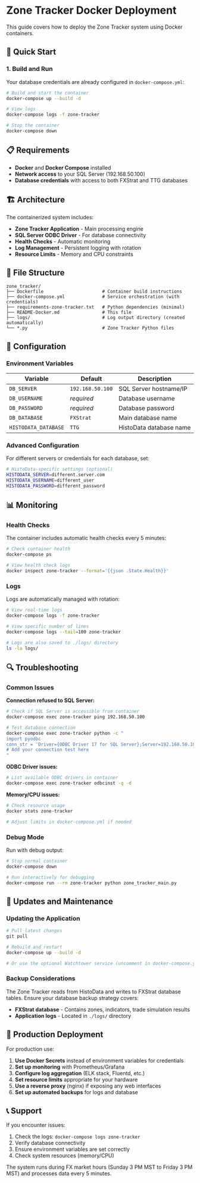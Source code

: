 # Zone Tracker Docker Deployment

This guide covers how to deploy the Zone Tracker system using Docker containers.

## 🚀 Quick Start

### 1. Build and Run

Your database credentials are already configured in `docker-compose.yml`:

```bash
# Build and start the container
docker-compose up --build -d

# View logs
docker-compose logs -f zone-tracker

# Stop the container
docker-compose down
```

## 📋 Requirements

- **Docker** and **Docker Compose** installed
- **Network access** to your SQL Server (192.168.50.100)
- **Database credentials** with access to both FXStrat and TTG databases

## 🏗️ Architecture

The containerized system includes:

- **Zone Tracker Application** - Main processing engine
- **SQL Server ODBC Driver** - For database connectivity
- **Health Checks** - Automatic monitoring
- **Log Management** - Persistent logging with rotation
- **Resource Limits** - Memory and CPU constraints

## 📁 File Structure

```
zone_tracker/
├── Dockerfile                      # Container build instructions
├── docker-compose.yml              # Service orchestration (with credentials)
├── requirements-zone-tracker.txt   # Python dependencies (minimal)
├── README-Docker.md                # This file
├── logs/                           # Log output directory (created automatically)
└── *.py                            # Zone Tracker Python files
```

## 🔧 Configuration

### Environment Variables

| Variable | Default | Description |
|----------|---------|-------------|
| `DB_SERVER` | `192.168.50.100` | SQL Server hostname/IP |
| `DB_USERNAME` | *required* | Database username |
| `DB_PASSWORD` | *required* | Database password |
| `DB_DATABASE` | `FXStrat` | Main database name |
| `HISTODATA_DATABASE` | `TTG` | HistoData database name |

### Advanced Configuration

For different servers or credentials for each database, set:

```bash
# HistoData-specific settings (optional)
HISTODATA_SERVER=different.server.com
HISTODATA_USERNAME=different_user
HISTODATA_PASSWORD=different_password
```

## 📊 Monitoring

### Health Checks

The container includes automatic health checks every 5 minutes:

```bash
# Check container health
docker-compose ps

# View health check logs
docker inspect zone-tracker --format='{{json .State.Health}}'
```

### Logs

Logs are automatically managed with rotation:

```bash
# View real-time logs
docker-compose logs -f zone-tracker

# View specific number of lines
docker-compose logs --tail=100 zone-tracker

# Logs are also saved to ./logs/ directory
ls -la logs/
```

## 🔍 Troubleshooting

### Common Issues

**Connection refused to SQL Server:**
```bash
# Check if SQL Server is accessible from container
docker-compose exec zone-tracker ping 192.168.50.100

# Test database connection
docker-compose exec zone-tracker python -c "
import pyodbc
conn_str = 'Driver={ODBC Driver 17 for SQL Server};Server=192.168.50.100;...'
# Add your connection test here
"
```

**ODBC Driver issues:**
```bash
# List available ODBC drivers in container
docker-compose exec zone-tracker odbcinst -q -d
```

**Memory/CPU issues:**
```bash
# Check resource usage
docker stats zone-tracker

# Adjust limits in docker-compose.yml if needed
```

### Debug Mode

Run with debug output:

```bash
# Stop normal container
docker-compose down

# Run interactively for debugging
docker-compose run --rm zone-tracker python zone_tracker_main.py
```

## 🔄 Updates and Maintenance

### Updating the Application

```bash
# Pull latest changes
git pull

# Rebuild and restart
docker-compose up --build -d

# Or use the optional Watchtower service (uncomment in docker-compose.yml)
```

### Backup Considerations

The Zone Tracker reads from HistoData and writes to FXStrat database tables. Ensure your database backup strategy covers:

- **FXStrat database** - Contains zones, indicators, trade simulation results
- **Application logs** - Located in `./logs/` directory

## 🚨 Production Deployment

For production use:

1. **Use Docker Secrets** instead of environment variables for credentials
2. **Set up monitoring** with Prometheus/Grafana
3. **Configure log aggregation** (ELK stack, Fluentd, etc.)
4. **Set resource limits** appropriate for your hardware
5. **Use a reverse proxy** (nginx) if exposing any web interfaces
6. **Set up automated backups** for logs and database

## 📞 Support

If you encounter issues:

1. Check the logs: `docker-compose logs zone-tracker`
2. Verify database connectivity
3. Ensure environment variables are set correctly
4. Check system resources (memory/CPU)

The system runs during FX market hours (Sunday 3 PM MST to Friday 3 PM MST) and processes data every 5 minutes. 